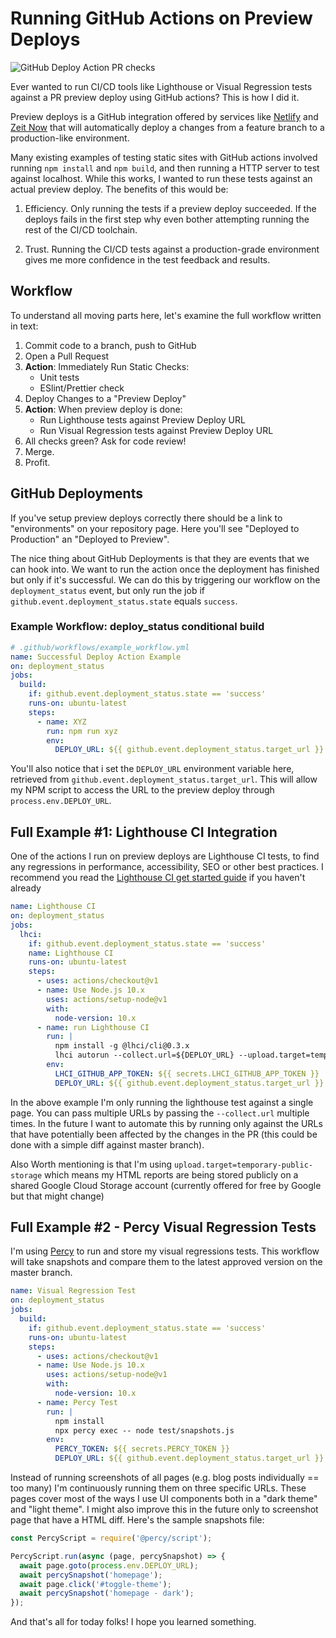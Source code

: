 # Running GitHub Actions on Preview Deploys

![GitHub Deploy Action PR checks](/github-deploy-action.png)

<Intro>
Ever wanted to run CI/CD tools like Lighthouse or Visual Regression tests against a PR preview deploy using GitHub actions? This is how I did it.
</Intro>

Preview deploys is a GitHub integration offered by services like [Netlify](https://docs.netlify.com/site-deploys/overview/#deploy-preview-controls) and [Zeit Now](https://zeit.co/docs/v2/platform/deployments/#preview) that will automatically deploy a changes from a feature branch to a production-like environment.

Many existing examples of testing static sites with GitHub actions involved running `npm install` and `npm build`, and then running a HTTP server to test against localhost. While this works, I wanted to run these tests against an actual preview deploy. The benefits of this would be:

1. Efficiency. Only running the tests if a preview deploy succeeded. If the deploys fails in the first step why even bother attempting running the rest of the CI/CD toolchain.

2. Trust. Running the CI/CD tests against a production-grade environment gives me more confidence in the test feedback and results.

## Workflow

To understand all moving parts here, let's examine the full workflow written in text:

1. Commit code to a branch, push to GitHub
2. Open a Pull Request
3. **Action**: Immediately Run Static Checks:
    * Unit tests
    * ESlint/Prettier check
4. Deploy Changes to a "Preview Deploy"
5. **Action**: When preview deploy is done:
    * Run Lighthouse tests against Preview Deploy URL
    * Run Visual Regression tests against Preview Deploy URL
6. All checks green? Ask for code review!
7. Merge.
8. Profit.


## GitHub Deployments

If you've setup preview deploys correctly there should be a link to "environments" on your repository page. Here you'll see "Deployed to Production" an "Deployed to Preview". 

The nice thing about GitHub Deployments is that they are events that we can hook into. We want to run the action once the deployment has finished but only if it's successful. We can do this by triggering our workflow on the `deployment_status` event, but only run the job if `github.event.deployment_status.state` equals `success`.

### Example Workflow: deploy_status conditional build

```yaml
# .github/workflows/example_workflow.yml
name: Successful Deploy Action Example
on: deployment_status
jobs:
  build:
    if: github.event.deployment_status.state == 'success'
    runs-on: ubuntu-latest
    steps:
      - name: XYZ
        run: npm run xyz
        env:
          DEPLOY_URL: ${{ github.event.deployment_status.target_url }}
```

You'll also notice that i set the `DEPLOY_URL` environment variable here, retrieved from `github.event.deployment_status.target_url`. This will allow my NPM script to access the URL to the preview deploy through `process.env.DEPLOY_URL`.


## Full Example #1: Lighthouse CI Integration

One of the actions I run on preview deploys are Lighthouse CI tests, to find any regressions in performance, accessibility, SEO or other best practices. I recommend you read the [Lighthouse CI get started guide](https://github.com/GoogleChrome/lighthouse-ci/blob/master/docs/getting-started.md) if you haven't already

```yaml
name: Lighthouse CI
on: deployment_status
jobs:
  lhci:
    if: github.event.deployment_status.state == 'success'
    name: Lighthouse CI
    runs-on: ubuntu-latest
    steps:
      - uses: actions/checkout@v1
      - name: Use Node.js 10.x
        uses: actions/setup-node@v1
        with:
          node-version: 10.x
      - name: run Lighthouse CI
        run: |
          npm install -g @lhci/cli@0.3.x
          lhci autorun --collect.url=${DEPLOY_URL} --upload.target=temporary-public-storage || echo "LHCI failed!"
        env:
          LHCI_GITHUB_APP_TOKEN: ${{ secrets.LHCI_GITHUB_APP_TOKEN }}
          DEPLOY_URL: ${{ github.event.deployment_status.target_url }}
```

In the above example I'm only running the lighthouse test against a single page. You can pass multiple URLs by passing the `--collect.url` multiple times. In the future I want to automate this by running only against the URLs that have potentially been affected by the changes in the PR (this could be done with a simple diff against master branch).

Also Worth mentioning is that I'm using `upload.target=temporary-public-storage` which means my HTML reports are being stored publicly on a shared Google Cloud Storage account (currently offered for free by Google but that might change)


## Full Example #2 - Percy Visual Regression Tests

I'm using [Percy](https://percy.io/) to run and store my visual regressions tests. This workflow will take snapshots and compare them to the latest approved version on the master branch.

```yaml
name: Visual Regression Test
on: deployment_status
jobs:
  build:
    if: github.event.deployment_status.state == 'success'
    runs-on: ubuntu-latest
    steps:
      - uses: actions/checkout@v1
      - name: Use Node.js 10.x
        uses: actions/setup-node@v1
        with:
          node-version: 10.x
      - name: Percy Test
        run: |
          npm install
          npx percy exec -- node test/snapshots.js
        env:
          PERCY_TOKEN: ${{ secrets.PERCY_TOKEN }}
          DEPLOY_URL: ${{ github.event.deployment_status.target_url }}
```

Instead of running screenshots of all pages (e.g. blog posts individually == too many) I'm continuously running them on three specific URLs. These pages cover most of the ways I use UI components both in a "dark theme" and "light theme". I might also improve this in the future only to screenshot page that have a HTML diff. Here's the sample snapshots file:


```javascript
const PercyScript = require('@percy/script');

PercyScript.run(async (page, percySnapshot) => {
  await page.goto(process.env.DEPLOY_URL);
  await percySnapshot('homepage');
  await page.click('#toggle-theme');
  await percySnapshot('homepage - dark');
});
```

And that's all for today folks! I hope you learned something.






